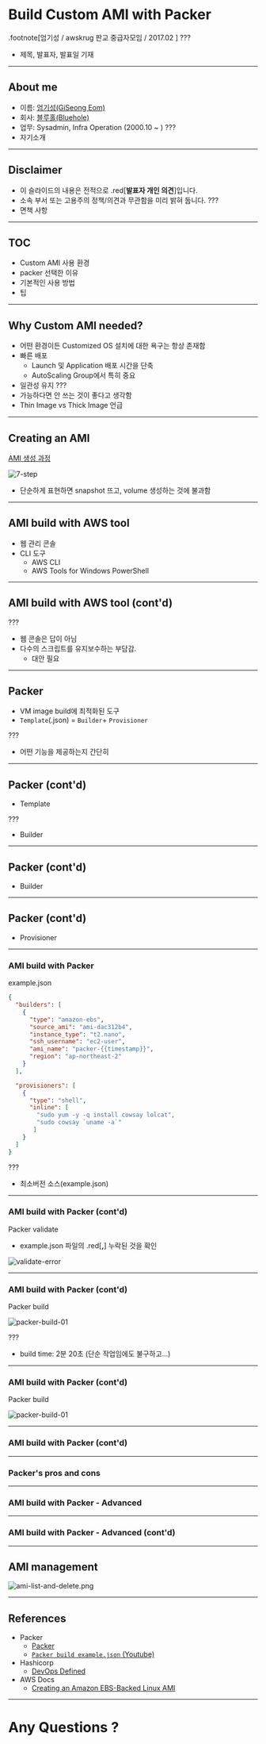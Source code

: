 # Build Custom AMI with Packer

.footnote[엄기성 / awskrug 판교 중급자모임 / 2017.02 ]
???
* 제목, 발표자, 발표일 기재

---
## About me

* 이름: [엄기성(GiSeong Eom)](https://github.com/giseongeom)
* 회사: [블루홀(Bluehole)](https://www.bluehole.net/)
* 업무: Sysadmin, Infra Operation (2000.10 ~ )
???
* 자기소개

---
## Disclaimer

* 이 슬라이드의 내용은 전적으로 .red[**발표자 개인 의견**]입니다.
* 소속 부서 또는 고용주의 정책/의견과 무관함을 미리 밝혀 둡니다.
???
* 면책 사항

---
## TOC

- Custom AMI 사용 환경
- packer 선택한 이유
- 기본적인 사용 방법
- 팁

---
## Why Custom AMI needed?

* 어떤 환경이든 Customized OS 설치에 대한 욕구는 항상 존재함
* 빠른 배포 
  * Launch 및 Application 배포 시간을 단축
  * AutoScaling Group에서 특히 중요
* 일관성 유지
???
* 가능하다면 안 쓰는 것이 좋다고 생각함
* Thin Image vs Thick Image 언급

---
## Creating an AMI

[AMI 생성 과정](https://goo.gl/MvNUXb)

![7-step](./create-ami.png)

* 단순하게 표현하면 snapshot 뜨고, volume 생성하는 것에 불과함



---
## AMI build with AWS tool

* 웹 관리 콘솔
* CLI 도구
  * AWS CLI
  * AWS Tools for Windows PowerShell



---
## AMI build with AWS tool (cont'd)


???
* 웹 콘솔은 답이 아님
* 다수의 스크립트를 유지보수하는 부담감.
  * 대안 필요

---
## Packer

* VM image build에 최적화된 도구
* `Template`(.json) = `Builder`+ `Provisioner`

???
* 어떤 기능을 제공하는지 간단히

---
## Packer (cont'd)

* Template

???
* Builder

---
## Packer (cont'd)

* Builder

---
## Packer (cont'd)

* Provisioner

---
### AMI build with Packer
example.json

```json
{
  "builders": [
    {
      "type": "amazon-ebs",
      "source_ami": "ami-dac312b4",
      "instance_type": "t2.nano",
      "ssh_username": "ec2-user",
      "ami_name": "packer-{{timestamp}}",
      "region": "ap-northeast-2"
    }
  ],

  "provisioners": [
    {
      "type": "shell",
      "inline": [
        "sudo yum -y -q install cowsay lolcat",
        "sudo cowsay `uname -a`"
       ]
    }    
  ]
}
```

???
* 최소버전 소스(example.json)

---
### AMI build with Packer (cont'd)

Packer validate
* example.json 파일의 .red[**,**] 누락된 것을 확인

![validate-error](./packer-validate-error.png)


---
### AMI build with Packer (cont'd)

Packer build

![packer-build-01](./packer-build-01.png)

???
* build time: 2분 20초 (단순 작업임에도 불구하고...)

---
### AMI build with Packer (cont'd)

Packer build

![packer-build-01](./packer-build-02.png)

---
### AMI build with Packer (cont'd)


---
### Packer's pros and cons





---
### AMI build with Packer - Advanced


---
### AMI build with Packer - Advanced (cont'd)



---
## AMI management

![ami-list-and-delete.png](./ami-list-and-delete.png)

---
## References

* Packer
  * [Packer](https://www.packer.io/)
  * [`Packer build example.json` (Youtube)](https://goo.gl/SH74g1)
* Hashicorp
  * [DevOps Defined](https://www.hashicorp.com/devops.html#package)
* AWS Docs
  * [Creating an Amazon EBS-Backed Linux AMI](https://goo.gl/F7tEGV)

---
# Any Questions ?
